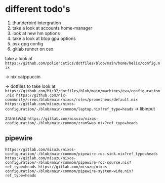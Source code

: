 # different todo's

1. thunderbird intergration
2. take a look at accounts home-manager
3. look at new hm options
4. take a look at btop gpu options
5. osx gpg config
6. gitlab runner on osx

take a look at
`https://github.com/poliorcetics/dotfiles/blob/main/home/helix/config.nix`

-> nix catppuccin

-> dotfiles to take look at
`https://github.com/Mic92/dotfiles/blob/main/machines/eva/configuration.nix
https://github.com/nix-community/srvos/blob/main/nixos/roles/prometheus/default.nix
https://gitlab.com/misuzu/nixos-configuration/-/blob/main/common/laptop.nix?ref_type=heads`
-> libinput

zramswap
`https://gitlab.com/misuzu/nixos-configuration/-/blob/main/common/zramSwap.nix?ref_type=heads`

## pipewire

`https://gitlab.com/misuzu/nixos-configuration/-/blob/main/common/pipewire-roc-sink.nix?ref_type=heads
https://gitlab.com/misuzu/nixos-configuration/-/blob/main/common/pipewire-roc-source.nix?ref_type=heads
https://gitlab.com/misuzu/nixos-configuration/-/blob/main/common/pipewire-system-wide.nix?ref_type=heads`
